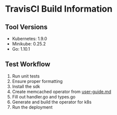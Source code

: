 # TravisCI Build Information

## Tool Versions
* Kubernetes: 1.9.0
* Minikube: 0.25.2
* Go: 1.10.1

## Test Workflow
1. Run unit tests
2. Ensure proper formatting
3. Install the sdk
4. Create memcached operator from [user-guide.md](https://github.com/operator-framework/operator-sdk/blob/master/doc/user-guide.md#build-and-run-the-operator)
5. Fill out handler.go and types.go
6. Generate and build the operator for k8s
7. Run the deployment